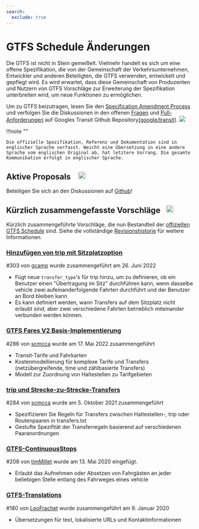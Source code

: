 ```yaml
---
search:
  exclude: true
---
```

# GTFS Schedule Änderungen

<!-- <div class=landing-page>
    <a class=button href=../process>Specification Amendment Process</a><a class=button href=../guiding-principles>Guiding Principles</a><a class=button href=../revision-history>Revision History</a>
</div> -->

Die GTFS ist nicht in Stein gemeißelt. Vielmehr handelt es sich um eine offene Spezifikation, die von der Gemeinschaft der Verkehrsunternehmen, Entwickler und anderen Beteiligten, die GTFS verwenden, entwickelt und gepflegt wird. Es wird erwartet, dass diese Gemeinschaft von Produzenten und Nutzern von GTFS Vorschläge zur Erweiterung der Spezifikation unterbreiten wird, um neue Funktionen zu ermöglichen.

Um zu GTFS beizutragen, lesen Sie den [Specification Amendment Process](../process) und verfolgen Sie die Diskussionen in den offenen [Fragen](https://github.com/google/transit/issues) und [Pull-Anforderungen](https://github.com/google/transit/pulls) auf Googles Transit Github Repository[(google/transit](https://github.com/google/transit)). ![](../../assets/mark-github.svg)

!!!note ""

    Die offizielle Spezifikation, Referenz und Dokumentation sind in englischer Sprache verfasst. Weicht eine Übersetzung in eine andere Sprache vom englischen Original ab, hat letztere Vorrang. Die gesamte Kommunikation erfolgt in englischer Sprache.


## Aktive Proposals &ensp; <img src="../../assets/pr-active.svg" style="height:1em;"/>

<!--
Active proposals for new features in <glossary variable="GTFS Schedule"><glossary variable="GTFS">GTFS</glossary> Schedule</glossary>.  -->

Beteiligen Sie sich an den Diskussionen auf [Github](https://github.com/google/transit/pulls)!

<!-- <div class="row">
    <div class="active-container">
        <h3 class="title"><a class="no-icon" href="https://github.com/google/transit/pull/303" target="_blank">Add <glossary variable="trip">trip</glossary>-to-<glossary variable="trip">trip</glossary> transfers with in-seat option</a></h3>
        <p class="maintainer">#303 opened on Jan 26, 2022 by <a class="no-icon" href="https://github.com/gcamp" target="_blank">gcamp</a></p>
    </div>
</div>
<div class="row"></div> -->

<!-- <div class="row no-active">
    <div class="no-active-container">
        <h3 class="title">There are currently no active proposals for <glossary variable="GTFS Schedule"><glossary variable="GTFS">GTFS</glossary> Schedule</glossary>.</h3>
        <p class="prompt">Have a proposal? &ensp;➜&ensp; Open a <a href="https://github.com/google/transit/pulls" target="_blank">pull-anfrage</a>.</p>
    </div>
</div>
<div class="row"></div> -->

## Kürzlich zusammengefasste Vorschläge &ensp;<img src="../../assets/pr-merged.svg" style="height:1em;"/>

Kürzlich zusammengeführte Vorschläge, die nun Bestandteil der [offiziellen GTFS Schedule](../reference) sind. Siehe die vollständige [Revisionshistorie](../process#revision-history) für weitere Informationen.

<div class="row">
    <div class="leftcontainer">
        <h3 class="title"><a href="https://github.com/google/transit/pull/303" class="no-icon" target="_blank">Hinzufügen von trip mit Sitzplatzoption</a></h3>
        <p class="maintainer">#303 von <a href="https://github.com/gcamp" class="no-icon" target="_blank">gcamp</a> wurde zusammengeführt am 26. Juni 2022</p>
    </div>
    <div class="featurelist">
        <ul>
            <li>Fügt neue <code>transfer_type</code>'s für trip hinzu, um zu definieren, ob ein Benutzer einen "Übertragung im Sitz" durchführen kann, wenn dasselbe vehicle zwei aufeinanderfolgende Fahrten durchführt und der Benutzer an Bord bleiben kann</li>
            <li>Es kann definiert werden, wann Transfers auf dem Sitzplatz nicht erlaubt sind, aber zwei verschiedene Fahrten betrieblich miteinander verbunden werden können.
            </li>
        </ul>
    </div>
</div>

<div class="row">
    <div class="leftcontainer">
        <h3 class="title"><a href="https://github.com/google/transit/pull/286" class="no-icon" target="_blank">GTFS Fares V2 Basis-Implementierung</a></h3>
        <p class="maintainer">#286 von <a href="https://github.com/scmcca" class="no-icon" target="_blank">scmcca</a> wurde am 17. Mai 2022 zusammengeführt</p>
    </div>
    <div class="featurelist">
        <ul>
            <li>Transit-Tarife und Fahrkarten</li>
            <li>Kostenmodellierung für komplexe Tarife und Transfers (netzübergreifende, time und zählbasierte Transfers)</li>
            <li>Modell zur Zuordnung von Haltestellen zu Tarifgebieten</li>
        </ul>
    </div>
</div>

<div class="row">
    <div class="leftcontainer">
        <h3 class="title"><a href="https://github.com/google/transit/pull/284" class="no-icon" target="_blank">trip und Strecke-zu-Strecke-Transfers</a></h3>
        <p class="maintainer">#284 von <a href="https://github.com/scmcca" class="no-icon" target="_blank">scmcca</a> wurde am 5. Oktober 2021 zusammengeführt</p>
    </div>
    <div class="featurelist">
        <ul>
            <li>Spezifizieren Sie Regeln für Transfers zwischen Haltestellen-, trip oder Routenpaaren in transfers.txt</li>
             <li>Gestufte Spezifität der Transferregeln basierend auf verschiedenen Paaranordnungen</li>
        </ul>
    </div>
</div>

<div class="row">
    <div class="leftcontainer">
        <h3 class="title"><a href="https://github.com/google/transit/pull/208" class="no-icon" target="_blank">GTFS-ContinuousStops</a></h3>
        <p class="maintainer">#208 von <a href="https://github.com/timMillet" class="no-icon" target="_blank">timMillet</a> wurde am 13. Mai 2020 eingefügt.</p>
    </div>
    <div class="featurelist">
        <ul>
            <li>Erlaubt das Aufnehmen oder Absetzen von Fahrgästen an jeder beliebigen Stelle entlang des Fahrweges eines vehicle</li>
        </ul>
    </div>
</div>

<div class="row">
    <div class="leftcontainer">
        <h3 class="title"><a href="https://github.com/google/transit/pull/180" class="no-icon" target="_blank">GTFS-Translations</a></h3>
        <p class="maintainer">#180 von <a href="https://github.com/LeoFrachet" class="no-icon" target="_blank">LeoFrachet</a> wurde zusammengeführt am 9. Januar 2020</p>
    </div>
    <div class="featurelist">
        <ul>
            <li>Übersetzungen für text, lokalisierte URLs und Kontaktinformationen</li>
        </ul>
    </div>
</div>

<div class="row"/>
